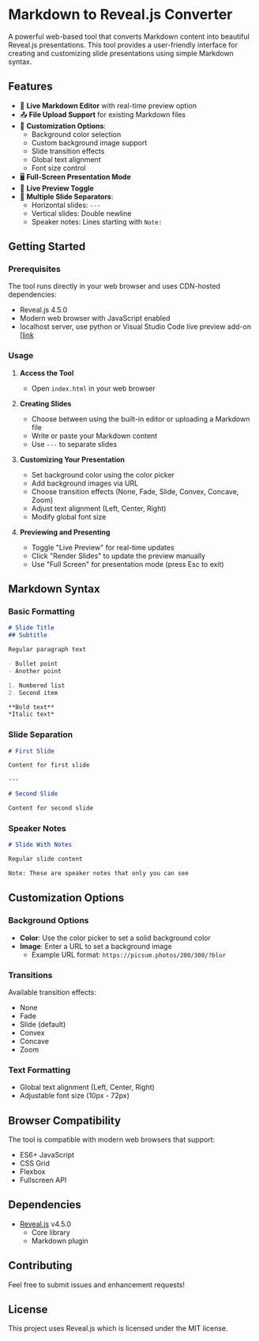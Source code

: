 # Markdown to Reveal.js Converter

A powerful web-based tool that converts Markdown content into beautiful Reveal.js presentations. This tool provides a user-friendly interface for creating and customizing slide presentations using simple Markdown syntax.

## Features

- 📝 **Live Markdown Editor** with real-time preview option
- 📤 **File Upload Support** for existing Markdown files
- 🎨 **Customization Options**:
  - Background color selection
  - Custom background image support
  - Slide transition effects
  - Global text alignment
  - Font size control
- 🖥️ **Full-Screen Presentation Mode**
- 🔄 **Live Preview Toggle**
- 🎯 **Multiple Slide Separators**:
  - Horizontal slides: `---`
  - Vertical slides: Double newline
  - Speaker notes: Lines starting with `Note:`

## Getting Started

### Prerequisites

The tool runs directly in your web browser and uses CDN-hosted dependencies:
- Reveal.js 4.5.0
- Modern web browser with JavaScript enabled
- localhost server, use python or Visual Studio Code live preview add-on [[link ](https://marketplace.visualstudio.com/items?itemName=ms-vscode.live-server)

### Usage

1. **Access the Tool**
   - Open `index.html` in your web browser

2. **Creating Slides**
   - Choose between using the built-in editor or uploading a Markdown file
   - Write or paste your Markdown content
   - Use `---` to separate slides

3. **Customizing Your Presentation**
   - Set background color using the color picker
   - Add background images via URL
   - Choose transition effects (None, Fade, Slide, Convex, Concave, Zoom)
   - Adjust text alignment (Left, Center, Right)
   - Modify global font size

4. **Previewing and Presenting**
   - Toggle "Live Preview" for real-time updates
   - Click "Render Slides" to update the preview manually
   - Use "Full Screen" for presentation mode (press Esc to exit)

## Markdown Syntax

### Basic Formatting

```markdown
# Slide Title
## Subtitle

Regular paragraph text

- Bullet point
- Another point

1. Numbered list
2. Second item

**Bold text**
*Italic text*
```

### Slide Separation

```markdown
# First Slide

Content for first slide

---

# Second Slide

Content for second slide
```

### Speaker Notes

```markdown
# Slide With Notes

Regular slide content

Note: These are speaker notes that only you can see
```

## Customization Options

### Background Options
- **Color**: Use the color picker to set a solid background color
- **Image**: Enter a URL to set a background image
  - Example URL format: `https://picsum.photos/200/300/?blur`

### Transitions
Available transition effects:
- None
- Fade
- Slide (default)
- Convex
- Concave
- Zoom

### Text Formatting
- Global text alignment (Left, Center, Right)
- Adjustable font size (10px - 72px)

## Browser Compatibility

The tool is compatible with modern web browsers that support:
- ES6+ JavaScript
- CSS Grid
- Flexbox
- Fullscreen API

## Dependencies

- [Reveal.js](https://revealjs.com/) v4.5.0
  - Core library
  - Markdown plugin

## Contributing

Feel free to submit issues and enhancement requests!

## License

This project uses Reveal.js which is licensed under the MIT license. 
